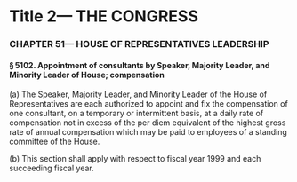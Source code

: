 
# Title 2— THE CONGRESS
### CHAPTER 51— HOUSE OF REPRESENTATIVES LEADERSHIP
#### § 5102. Appointment of consultants by Speaker, Majority Leader, and Minority Leader of House; compensation

(a) The Speaker, Majority Leader, and Minority Leader of the House of Representatives are each authorized to appoint and fix the compensation of one consultant, on a temporary or intermittent basis, at a daily rate of compensation not in excess of the per diem equivalent of the highest gross rate of annual compensation which may be paid to employees of a standing committee of the House.

(b) This section shall apply with respect to fiscal year 1999 and each succeeding fiscal year.
